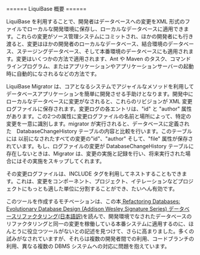 ====== LiquiBase 概要 ======

LiquiBase を利用することで、開発者はデータベースへの変更をXML 形式のファイルでローカルな開発環境に保存し、ローカルなデータベースに適用できます。これらの変更がソース管理システムにコミットされ、ほかの開発者にも行き渡ると、変更はほかの開発者のローカルなデータベース、結合環境のデータベース、ステージングデータベース、そして本番環境のデータベースにも適用されます。変更はいくつかの方法で適用されます、Ant や Maven のタスク、コマンドラインプログラム、またはアプリケーションやアプリケーションサーバーの起動時に自動的になされるなどの方法です。

LiquiBase Migrator は、コアとなるシステムでアジャイルなメソッドを利用してデータベースアプリケーションを簡単に開発させる手助けとなります。開発中にローカルなデータベースに変更がなされると、これらのリビジョンが XML 変更ログファイルに保存されます。変更ログの各エントリは、"id" と "author" 属性があります。この2つの属性に変更ログファイルの名前と場所によって、特定の変更を一意に識別します。migrator が実行されると、データベースに定義された　DatabaseChangeHistory テーブルの内容と比較を行います。このテーブルには 以前になされたすべての変更の"id"、"author" そして、"file" 属性が保存されています。もし、ログファイルの変更が DatabaseChangeHistory テーブルに存在しないときは、Migrator は、変更の実施と記録を行い、将来実行された場合にはその実施をスキップしてくれます。

その変更ログファイルは、INCLUDE タグを利用してネストすることもできます。これは、変更をコンポーネント、プロジェクト、イテレーションなどプロジェクトにもっとも適した単位に分割することができ、たいへん有効です。

このツールを作成するモチベーションは、この本[ Refactoring Databases: Evolutionary Database Design (Addison Wesley Signature Series)](http://www.amazon.co.jp/exec/obidos/ASIN/0321293533/liquibaseja-22/ref=nosim )[ データベースリファクタリング(日本語訳)](http://www.amazon.co.jp/exec/obidos/ASIN/4894715007/liquibaseja-22/ref=nosim )を読んで、開発環境でなされたデータベースのリファクタリングと同一の変更を稼働している本番システムに適用するのに、ほんとうに役立つツールがないとの記述を見つけて、さらに高まりました。多くの試みがなされていますが、それらは複数の開発者間での利用、コードブランチの利用、異なる複数の DBMS システムへの対応に問題を抱えています。
